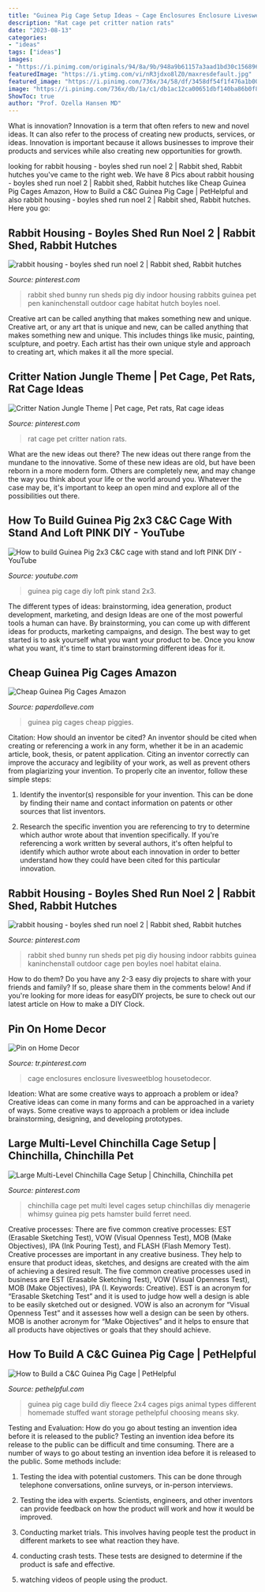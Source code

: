 ```yaml
---
title: "Guinea Pig Cage Setup Ideas ~ Cage Enclosures Enclosure Livesweetblog Housetodecor"
description: "Rat cage pet critter nation rats"
date: "2023-08-13"
categories:
- "ideas"
tags: ["ideas"]
images:
- "https://i.pinimg.com/originals/94/8a/9b/948a9b61157a3aad1bd30c1568966f56.jpg"
featuredImage: "https://i.ytimg.com/vi/nR3jdxo8lZ0/maxresdefault.jpg"
featured_image: "https://i.pinimg.com/736x/34/58/df/3458df54f1f476a1b001d922034ad77a.jpg"
image: "https://i.pinimg.com/736x/db/1a/c1/db1ac12ca00651dbf140ba86b0f8c816.jpg"
ShowToc: true
author: "Prof. Ozella Hansen MD"
---
```



What is innovation?
Innovation is a term that often refers to new and novel ideas. It can also refer to the process of creating new products, services, or ideas. Innovation is important because it allows businesses to improve their products and services while also creating new opportunities for growth.

	

		
looking for rabbit housing - boyles shed run noel 2 | Rabbit shed, Rabbit hutches you've came to the right web. We have 8 Pics about rabbit housing - boyles shed run noel 2 | Rabbit shed, Rabbit hutches like Cheap Guinea Pig Cages Amazon, How to Build a C&amp;C Guinea Pig Cage | PetHelpful and also rabbit housing - boyles shed run noel 2 | Rabbit shed, Rabbit hutches. Here you go:
		
    
## Rabbit Housing - Boyles Shed Run Noel 2 | Rabbit Shed, Rabbit Hutches

<img loading=lazy src="https://i.pinimg.com/originals/db/1a/c1/db1ac12ca00651dbf140ba86b0f8c816.jpg" onerror="this.onerror=null;this.src='https://tse3.mm.bing.net/th?id=OIP.ryp1-57EX5m1LM3jpfv3iQHaJ3&amp;pid=15.1';" alt="rabbit housing - boyles shed run noel 2 | Rabbit shed, Rabbit hutches">

_Source: pinterest.com_

>rabbit shed bunny run sheds pig diy indoor housing rabbits guinea pet pen kaninchenstall outdoor cage habitat hutch boyles noel. 

	

Creative art can be called anything that makes something new and unique.
Creative art, or any art that is unique and new, can be called anything that makes something new and unique. This includes things like music, painting, sculpture, and poetry. Each artist has their own unique style and approach to creating art, which makes it all the more special.

    
## Critter Nation Jungle Theme | Pet Cage, Pet Rats, Rat Cage Ideas

<img loading=lazy src="https://i.pinimg.com/736x/de/9f/c3/de9fc3bc69bd92002a54f5a80d957c4d.jpg" onerror="this.onerror=null;this.src='https://tse4.mm.bing.net/th?id=OIP._s1rp4h00IPa6V0UuaE-wwHaLH&amp;pid=15.1';" alt="Critter Nation Jungle Theme | Pet cage, Pet rats, Rat cage ideas">

_Source: pinterest.com_

>rat cage pet critter nation rats. 

	

What are the new ideas out there?
The new ideas out there range from the mundane to the innovative. Some of these new ideas are old, but have been reborn in a more modern form. Others are completely new, and may change the way you think about your life or the world around you. Whatever the case may be, it's important to keep an open mind and explore all of the possibilities out there.

    
## How To Build Guinea Pig 2x3 C&amp;C Cage With Stand And Loft PINK DIY - YouTube

<img loading=lazy src="https://i.ytimg.com/vi/nR3jdxo8lZ0/maxresdefault.jpg" onerror="this.onerror=null;this.src='https://tse3.mm.bing.net/th?id=OIP.MWCyDoax1d4WqeiaVjtFhAHaFj&amp;pid=15.1';" alt="How to build Guinea Pig 2x3 C&amp;C cage with stand and loft PINK DIY - YouTube">

_Source: youtube.com_

>guinea pig cage diy loft pink stand 2x3. 

	

The different types of ideas: brainstorming, idea generation, product development, marketing, and design
Ideas are one of the most powerful tools a human can have. By brainstorming, you can come up with different ideas for products, marketing campaigns, and design. The best way to get started is to ask yourself what you want your product to be. Once you know what you want, it's time to start brainstorming different ideas for it.

    
## Cheap Guinea Pig Cages Amazon

<img loading=lazy src="https://i.pinimg.com/originals/94/8a/9b/948a9b61157a3aad1bd30c1568966f56.jpg" onerror="this.onerror=null;this.src='https://tse3.mm.bing.net/th?id=OIP.CSLHlQkhd2uOA-L7468TYgHaHa&amp;pid=15.1';" alt="Cheap Guinea Pig Cages Amazon">

_Source: paperdolleve.com_

>guinea pig cages cheap piggies. 

	

Citation: How should an inventor be cited?
An inventor should be cited when creating or referencing a work in any form, whether it be in an academic article, book, thesis, or patent application. Citing an inventor correctly can improve the accuracy and legibility of your work, as well as prevent others from plagiarizing your invention. To properly cite an inventor, follow these simple steps:
1. Identify the inventor(s) responsible for your invention. This can be done by finding their name and contact information on patents or other sources that list inventors.

2. Research the specific invention you are referencing to try to determine which author wrote about that invention specifically. If you're referencing a work written by several authors, it's often helpful to identify which author wrote about each innovation in order to better understand how they could have been cited for this particular innovation.


    
## Rabbit Housing - Boyles Shed Run Noel 2 | Rabbit Shed, Rabbit Hutches

<img loading=lazy src="https://i.pinimg.com/736x/db/1a/c1/db1ac12ca00651dbf140ba86b0f8c816.jpg" onerror="this.onerror=null;this.src='https://tse1.mm.bing.net/th?id=OIP.ubfbFHQd4hThVBTdijo3HAHaJ4&amp;pid=15.1';" alt="rabbit housing - boyles shed run noel 2 | Rabbit shed, Rabbit hutches">

_Source: pinterest.com_

>rabbit shed bunny run sheds pet pig diy housing indoor rabbits guinea kaninchenstall outdoor cage pen boyles noel habitat elaina. 

	

How to do them?
Do you have any 2-3 easy diy projects to share with your friends and family? If so, please share them in the comments below! And if you're looking for more ideas for easyDIY projects, be sure to check out our latest article on How to make a DIY Clock.

    
## Pin On Home Decor

<img loading=lazy src="https://i.pinimg.com/736x/34/58/df/3458df54f1f476a1b001d922034ad77a.jpg" onerror="this.onerror=null;this.src='https://tse4.mm.bing.net/th?id=OIP.RRgL9ij5zEalyWQoKWMrMQHaJ7&amp;pid=15.1';" alt="Pin on Home Decor">

_Source: tr.pinterest.com_

>cage enclosures enclosure livesweetblog housetodecor. 

	

Ideation: What are some creative ways to approach a problem or idea?
Creative ideas can come in many forms and can be approached in a variety of ways. Some creative ways to approach a problem or idea include brainstorming, designing, and developing prototypes.

    
## Large Multi-Level Chinchilla Cage Setup | Chinchilla, Chinchilla Pet

<img loading=lazy src="https://i.pinimg.com/736x/ae/ef/c7/aeefc7f5626aa63b6f3b1deb0e790f5a.jpg" onerror="this.onerror=null;this.src='https://tse2.mm.bing.net/th?id=OIP.50462Me0biv13XlvrKdscAHaLm&amp;pid=15.1';" alt="Large Multi-Level Chinchilla Cage Setup | Chinchilla, Chinchilla pet">

_Source: pinterest.com_

>chinchilla cage pet multi level cages setup chinchillas diy menagerie whimsy guinea pig pets hamster build ferret need. 

	

Creative processes: There are five common creative processes: EST (Erasable Sketching Test), VOW (Visual Openness Test), MOB (Make Objectives), IPA (Ink Pouring Test), and FLASH (Flash Memory Test).
Creative processes are important in any creative business. They help to ensure that product ideas, sketches, and designs are created with the aim of achieving a desired result. The five common creative processes used in business are EST (Erasable Sketching Test), VOW (Visual Openness Test), MOB (Make Objectives), IPA (I. Keywords: Creative).
 EST is an acronym for “Erasable Sketching Test” and it is used to judge how well a design is able to be easily sketched out or designed. VOW is also an acronym for “Visual Openness Test” and it assesses how well a design can be seen by others. MOB is another acronym for “Make Objectives” and it helps to ensure that all products have objectives or goals that they should achieve.

    
## How To Build A C&amp;C Guinea Pig Cage | PetHelpful

<img loading=lazy src="https://usercontent2.hubstatic.com/2109277_f1024.jpg" onerror="this.onerror=null;this.src='https://tse3.mm.bing.net/th?id=OIP.uWcSuTSdDbbCmdPkFlAW-wHaFj&amp;pid=15.1';" alt="How to Build a C&amp;C Guinea Pig Cage | PetHelpful">

_Source: pethelpful.com_

>guinea pig cage build diy fleece 2x4 cages pigs animal types different homemade stuffed want storage pethelpful choosing means sky. 

	

Testing and Evaluation: How do you go about testing an invention idea before it is released to the public?
Testing an invention idea before its release to the public can be difficult and time consuming. There are a number of ways to go about testing an invention idea before it is released to the public. Some methods include:
1) Testing the idea with potential customers. This can be done through telephone conversations, online surveys, or in-person interviews.

2) Testing the idea with experts. Scientists, engineers, and other inventors can provide feedback on how the product will work and how it would be improved.

3) Conducting market trials. This involves having people test the product in different markets to see what reaction they have.

4) conducting crash tests. These tests are designed to determine if the product is safe and effective.

5) watching videos of people using the product.

